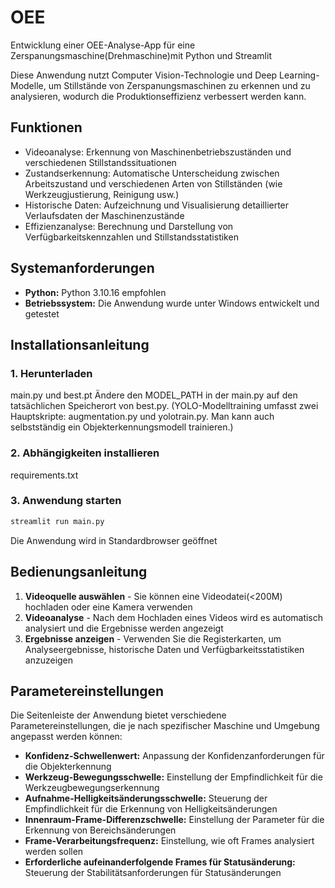 # OEE
Entwicklung einer OEE-Analyse-App für eine  Zerspanungsmaschine(Drehmaschine)mit Python und Streamlit

Diese Anwendung nutzt Computer Vision-Technologie und Deep Learning-Modelle, um Stillstände von Zerspanungsmaschinen zu erkennen und zu analysieren, wodurch die Produktionseffizienz verbessert werden kann.

## Funktionen

- Videoanalyse: Erkennung von Maschinenbetriebszuständen und verschiedenen Stillstandssituationen
- Zustandserkennung: Automatische Unterscheidung zwischen Arbeitszustand und verschiedenen Arten von Stillständen (wie Werkzeugjustierung, Reinigung usw.)
- Historische Daten: Aufzeichnung und Visualisierung detaillierter Verlaufsdaten der Maschinenzustände
- Effizienzanalyse: Berechnung und Darstellung von Verfügbarkeitskennzahlen und Stillstandsstatistiken

## Systemanforderungen

- **Python:** Python 3.10.16 empfohlen
- **Betriebssystem:** Die Anwendung wurde unter Windows entwickelt und getestet

## Installationsanleitung

### 1. Herunterladen
main.py und best.pt
Ändere den MODEL_PATH in der main.py auf den tatsächlichen Speicherort von best.py.
(YOLO-Modelltraining umfasst zwei Hauptskripte: augmentation.py und yolotrain.py. Man kann auch selbstständig ein Objekterkennungsmodell trainieren.)

### 2. Abhängigkeiten installieren
requirements.txt

### 3. Anwendung starten

```bash
streamlit run main.py
```

Die Anwendung wird in Standardbrowser geöffnet

## Bedienungsanleitung

1. **Videoquelle auswählen** - Sie können eine Videodatei(<200M) hochladen oder eine Kamera verwenden
2. **Videoanalyse** - Nach dem Hochladen eines Videos wird es automatisch analysiert und die Ergebnisse werden angezeigt
3. **Ergebnisse anzeigen** - Verwenden Sie die Registerkarten, um Analyseergebnisse, historische Daten und Verfügbarkeitsstatistiken anzuzeigen

## Parametereinstellungen

Die Seitenleiste der Anwendung bietet verschiedene Parametereinstellungen, die je nach spezifischer Maschine und Umgebung angepasst werden können:

- **Konfidenz-Schwellenwert:** Anpassung der Konfidenzanforderungen für die Objekterkennung
- **Werkzeug-Bewegungsschwelle:** Einstellung der Empfindlichkeit für die Werkzeugbewegungserkennung
- **Aufnahme-Helligkeitsänderungsschwelle:** Steuerung der Empfindlichkeit für die Erkennung von Helligkeitsänderungen
- **Innenraum-Frame-Differenzschwelle:** Einstellung der Parameter für die Erkennung von Bereichsänderungen
- **Frame-Verarbeitungsfrequenz:** Einstellung, wie oft Frames analysiert werden sollen
- **Erforderliche aufeinanderfolgende Frames für Statusänderung:** Steuerung der Stabilitätsanforderungen für Statusänderungen

